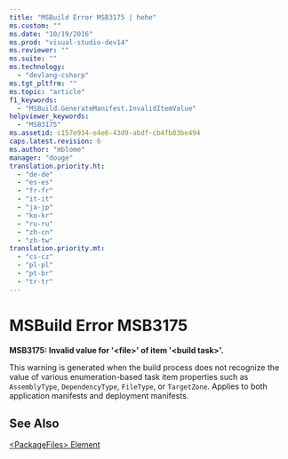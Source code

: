 ```yaml
---
title: "MSBuild Error MSB3175 | hehe"
ms.custom: ""
ms.date: "10/19/2016"
ms.prod: "visual-studio-dev14"
ms.reviewer: ""
ms.suite: ""
ms.technology: 
  - "devlang-csharp"
ms.tgt_pltfrm: ""
ms.topic: "article"
f1_keywords: 
  - "MSBuild.GenerateManifest.InvalidItemValue"
helpviewer_keywords: 
  - "MSB3175"
ms.assetid: c157e934-e4e6-43d9-abdf-cb4fb03be494
caps.latest.revision: 6
ms.author: "mblome"
manager: "douge"
translation.priority.ht: 
  - "de-de"
  - "es-es"
  - "fr-fr"
  - "it-it"
  - "ja-jp"
  - "ko-kr"
  - "ru-ru"
  - "zh-cn"
  - "zh-tw"
translation.priority.mt: 
  - "cs-cz"
  - "pl-pl"
  - "pt-br"
  - "tr-tr"
---
```

# MSBuild Error MSB3175
**MSB3175: Invalid value for '\<file>' of item '\<build task>'.**  
  
 This warning is generated when the build process does not recognize the value of various enumeration-based task item properties such as `AssemblyType`, `DependencyType`, `FileType`, or `TargetZone`. Applies to both application manifests and deployment manifests.  
  
## See Also  
 [\<PackageFiles> Element](../deployment/-packagefiles--element--bootstrapper-.md)